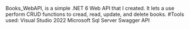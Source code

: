Books_WebAPI, is a simple .NET 6 Web API that I created. It lets a use perform CRUD functions to cread, read, update, and delete books.
#Tools used:
Visual Studio 2022
Microsoft Sql Server
Swagger API
